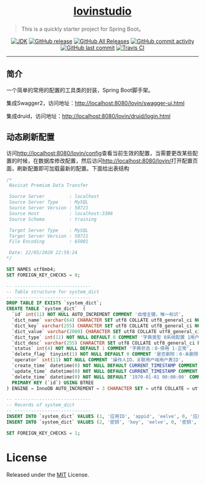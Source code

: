 <h1 align="center"><a href="https://github.com/lovinstudio" target="_blank">lovinstudio</a></h1>

> This is a quickly starter project for Spring Boot。

<p align="center">
<a href="#"><img alt="JDK" src="https://img.shields.io/badge/JDK-1.8-yellow.svg?style=flat-square"/></a>
<a href="https://github.com/lovinstudio/lovinstarter/releases"><img alt="GitHub release" src="https://img.shields.io/github/release/lovinstudio/lovinstarter.svg?style=flat-square"/></a>
<a href="https://github.com/lovinstudio/lovinstarter/releases"><img alt="GitHub All Releases" src="https://img.shields.io/github/downloads/lovinstudio/lovinstarter/total.svg?style=flat-square"></a>
<a href="https://github.com/lovinstudio/lovinstarter/commits"><img alt="GitHub commit activity" src="https://img.shields.io/github/commit-activity/w/lovinstudio/lovinstarter.svg?style=flat-square"></a>
<a href="https://github.com/lovinstudio/lovinstarter/commits"><img alt="GitHub last commit" src="https://img.shields.io/github/last-commit/lovinstudio/lovinstarter.svg?style=flat-square"></a>
<a href="https://travis-ci.org/lovinstudio/lovinstarter"><img alt="Travis CI" src="https://img.shields.io/travis/lovinstudio/lovinstarter.svg?style=flat-square"/></a>
</p>

------------------------------

## 简介

一个简单的常用的配置的工具类的封装，Spring Boot脚手架。

集成Swagger2，访问地址：[http://localhost:8080/lovin/swagger-ui.html](http://localhost:8080/lovin/swagger-ui.html)

集成druid，访问地址：[http://localhost:8080/lovin/druid/login.html](http://localhost:8080/lovin/druid/login.html)


## 动态刷新配置

访问[http://localhost:8080/lovin/config](http://localhost:8080/lovin/config)查看当前生效的配置，当需要更改某些配置的时候，在数据库修改配置，然后访问[http://localhost:8080/lovin/](http://localhost:8080/lovin/)打开配置页面，刷新配置即可加载最新的配置。下面给出表结构

```sql
/*
 Navicat Premium Data Transfer

 Source Server         : localhost
 Source Server Type    : MySQL
 Source Server Version : 50721
 Source Host           : localhost:3306
 Source Schema         : training

 Target Server Type    : MySQL
 Target Server Version : 50721
 File Encoding         : 65001

 Date: 22/05/2020 22:59:24
*/

SET NAMES utf8mb4;
SET FOREIGN_KEY_CHECKS = 0;

-- ----------------------------
-- Table structure for system_dict
-- ----------------------------
DROP TABLE IF EXISTS `system_dict`;
CREATE TABLE `system_dict`  (
  `id` int(11) NOT NULL AUTO_INCREMENT COMMENT '自增主键，唯一标识',
  `dict_name` varchar(64) CHARACTER SET utf8 COLLATE utf8_general_ci NOT NULL COMMENT '字典名称',
  `dict_key` varchar(255) CHARACTER SET utf8 COLLATE utf8_general_ci NOT NULL COMMENT '字典KEY',
  `dict_value` varchar(2000) CHARACTER SET utf8 COLLATE utf8_general_ci NOT NULL COMMENT '字典VALUE',
  `dict_type` int(11) NOT NULL DEFAULT 0 COMMENT '字典类型 0系统配置 1用户配置',
  `dict_desc` varchar(255) CHARACTER SET utf8 COLLATE utf8_general_ci NOT NULL DEFAULT '' COMMENT '字典描述',
  `status` int(4) NOT NULL DEFAULT 1 COMMENT '字典状态：0-停用 1-正常',
  `delete_flag` tinyint(1) NOT NULL DEFAULT 0 COMMENT '是否删除：0-未删除 1-已删除',
  `operator` int(11) NOT NULL COMMENT '操作人ID，关联用户域用户表ID',
  `create_time` datetime(0) NOT NULL DEFAULT CURRENT_TIMESTAMP COMMENT '创建时间',
  `update_time` datetime(0) NOT NULL DEFAULT CURRENT_TIMESTAMP COMMENT '修改时间',
  `delete_time` datetime(0) NOT NULL DEFAULT '1970-01-01 00:00:00' COMMENT '删除时间',
  PRIMARY KEY (`id`) USING BTREE
) ENGINE = InnoDB AUTO_INCREMENT = 3 CHARACTER SET = utf8 COLLATE = utf8_general_ci COMMENT = '配置字典表' ROW_FORMAT = Dynamic;

-- ----------------------------
-- Records of system_dict
-- ----------------------------
INSERT INTO `system_dict` VALUES (1, '应用ID', 'appid', 'eelve', 0, '应用ID', 1, 0, 17, '2020-05-09 11:14:00', '2020-05-09 11:14:00', '1970-01-01 00:00:00');
INSERT INTO `system_dict` VALUES (2, '密钥', 'key', 'eelve', 0, '密钥', 1, 0, 17, '2020-05-09 11:14:39', '2020-05-09 11:14:39', '1970-01-01 00:00:00');

SET FOREIGN_KEY_CHECKS = 1;

```

# License
Released under the [MIT](LICENSE) License.
